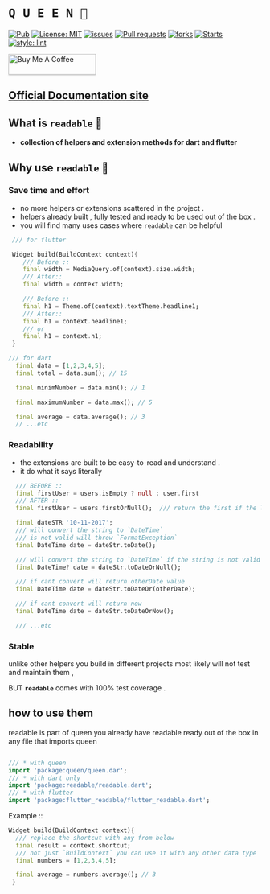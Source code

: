 # **`Q U E E N 👑`**

<a href="https://pub.dev/packages/readable"><img src="https://img.shields.io/pub/v/readable?style=for-the-badge" alt="Pub"></a>
<a href="https://opensource.org/licenses/MIT"><img src="https://img.shields.io/github/license/FLutterQueen/readable?style=for-the-badge" alt="License: MIT"></a>
<a href="https://img.shields.io/github/issues/FlutterQueen/readable"><img src="https://img.shields.io/github/issues/FlutterQueen/readable?logo=queen&style=for-the-badge" alt="issues"></a>
<a href="https://img.shields.io/github/issues-pr/FlutterQueen/readable"><img src="https://img.shields.io/github/issues-pr/FlutterQueen/readable?style=for-the-badge" alt="Pull requests"></a>
<a href="https://img.shields.io/github/issues/FlutterQueen/readable"><img src="https://img.shields.io/github/forks/FlutterQueen/readable?style=for-the-badge" alt="forks"></a>
<a href="https://img.shields.io/github/issues/FlutterQueen/readable"><img src="https://img.shields.io/github/stars/FlutterQueen/readable?style=for-the-badge" alt="Starts"></a>
[![style: lint](https://img.shields.io/badge/style-lint-4BC0F5.svg)](https://pub.dev/packages/lint)

<a href="https://www.buymeacoffee.com/maxzod" target="_blank"><img src="https://www.buymeacoffee.com/assets/img/custom_images/orange_img.png" alt="Buy Me A Coffee" style="height: 41px !important;width: 174px !important;box-shadow: 0px 3px 2px 0px rgba(190, 190, 190, 0.5) !important;-webkit-box-shadow: 0px 3px 2px 0px rgba(190, 190, 190, 0.5) !important;" ></a>

## [Official Documentation site](https://flutterqueen.github.io/website/)

## What is `readable` 👀

- **collection of helpers and extension methods for dart and flutter**

## Why use `readable` 🤔

### Save time and effort

- no more helpers or extensions scattered in the project .
- helpers already built , fully tested and ready to be used out of the box .
- you will find many uses cases where `readable` can be helpful

```dart
 /// for flutter

 Widget build(BuildContext context){
    /// Before ::
    final width = MediaQuery.of(context).size.width;
    /// After::
    final width = context.width;

    /// Before ::
    final h1 = Theme.of(context).textTheme.headline1;
    /// After::
    final h1 = context.headline1;
    /// or
    final h1 = context.h1;
 }
```

```dart
/// for dart
  final data = [1,2,3,4,5];
  final total = data.sum(); // 15

  final minimNumber = data.min(); // 1

  final maximumNumber = data.max(); // 5

  final average = data.average(); // 3
  // ...etc
```

### Readability

- the extensions are built to be easy-to-read and understand .
- it do what it says literally

```dart
  /// BEFORE ::
  final firstUser = users.isEmpty ? null : user.first
  /// AFTER ::
  final firstUser = users.firstOrNull();  /// return the first if the list is not empty else return null

  final dateSTR '10-11-2017';
  /// will convert the string to `DateTime`
  /// is not valid will throw `FormatException`
  final DateTime date = dateStr.toDate();

  /// will convert the string to `DateTime` if the string is not valid will return null
  final DateTime? date = dateStr.toDateOrNull();

  /// if cant convert will return otherDate value
  final DateTime date = dateStr.toDateOr(otherDate);

  /// if cant convert will return now
  final DateTime date = dateStr.toDateOrNow();

  /// ...etc
```

### Stable

unlike other helpers you build in different projects most likely will not test and maintain them ,

BUT **`readable`** comes with 100% test coverage .

## how to use them

readable is part of queen you already have readable ready out of the box in any file that imports queen

```dart

/// * with queen
import 'package:queen/queen.dar';
/// * with dart only
import 'package:readable/readable.dart';
/// * with flutter
import 'package:flutter_readable/flutter_readable.dart';
```

Example ::

```dart
Widget build(BuildContext context){
  /// replace the shortcut with any from below
  final result = context.shortcut;
  /// not just `BuildContext` you can use it with any other data type
  final numbers = [1,2,3,4,5];

  final average = numbers.average(); // 3
 }
```
